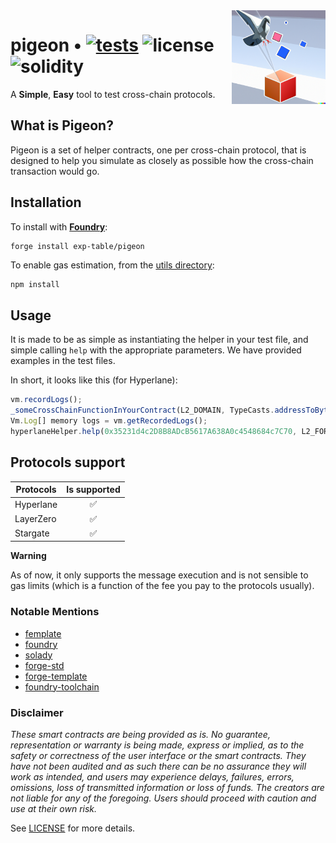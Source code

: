 <img align="right" width="150" height="150" top="100" src="./public/readme.png">

# pigeon • [![tests](https://github.com/exp-table/pigeon/actions/workflows/ci.yml/badge.svg?label=tests)](https://github.com/exp-table/pigeon/actions/workflows/ci.yml) ![license](https://img.shields.io/github/license/refcell/femplate?label=license) ![solidity](https://img.shields.io/badge/solidity-^0.8.17-lightgrey)

A **Simple**, **Easy** tool to test cross-chain protocols.

## What is Pigeon?

Pigeon is a set of helper contracts, one per cross-chain protocol, that is designed to help you simulate as closely as possible how the cross-chain transaction would go.

## Installation

To install with [**Foundry**](https://github.com/gakonst/foundry):

```sh
forge install exp-table/pigeon
```

To enable gas estimation, from the [utils directory](./utils/):
```
npm install
```

## Usage

It is made to be as simple as instantiating the helper in your test file, and simple calling `help` with the appropriate parameters.
We have provided examples in the test files.

In short, it looks like this (for Hyperlane):

```js
vm.recordLogs();
_someCrossChainFunctionInYourContract(L2_DOMAIN, TypeCasts.addressToBytes32(address(target)));
Vm.Log[] memory logs = vm.getRecordedLogs();
hyperlaneHelper.help(0x35231d4c2D8B8ADcB5617A638A0c4548684c7C70, L2_FORK_ID, logs);
```

## Protocols support

| Protocols      | Is supported  |
| -------------  |:-------------:|
| Hyperlane      | ✅            |   
| LayerZero      | ✅            |
| Stargate       | ✅            |

**Warning**

As of now, it only supports the message execution and is not sensible to gas limits (which is a function of the fee you pay to the protocols usually).

### Notable Mentions

- [femplate](https://github.com/refcell/femplate)
- [foundry](https://github.com/foundry-rs/foundry)
- [solady](https://github.com/Vectorized/solady)
- [forge-std](https://github.com/brockelmore/forge-std)
- [forge-template](https://github.com/foundry-rs/forge-template)
- [foundry-toolchain](https://github.com/foundry-rs/foundry-toolchain)

### Disclaimer

_These smart contracts are being provided as is. No guarantee, representation or warranty is being made, express or implied, as to the safety or correctness of the user interface or the smart contracts. They have not been audited and as such there can be no assurance they will work as intended, and users may experience delays, failures, errors, omissions, loss of transmitted information or loss of funds. The creators are not liable for any of the foregoing. Users should proceed with caution and use at their own risk._

See [LICENSE](./LICENSE) for more details.
